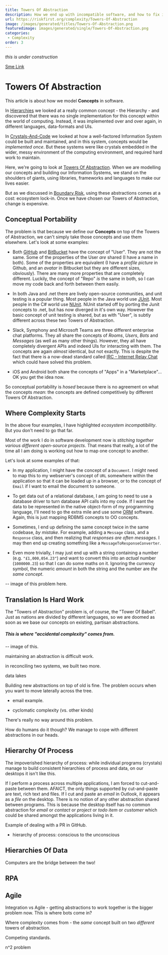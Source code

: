 ```yaml
---
title: Towers Of Abstraction
description: How we end up with incompatible software, and how to fix it.
url: https://riskfirst.org/complexity/Towers-Of-Abstraction
image: /images/generated/titles/Towers-Of-Abstraction.png
featuredimage: images/generated/single/Towers-Of-Abstraction.png
categories:
 - Complexity
order: 3
---
```


_this is under construction_

[Sme Link](/Glosssary.md)


# Towers Of Abstraction


This article is about how we model **Concepts** in software.

In [Hierarchies](Hierarchies.md) we looked at a really common concept - the Hierarchy - and discovered that there was no single implementation for this concept within the world of computing.  Instead, it was implemented over and over again, in different languages, data-formats and UIs.

In [Crystals-And-Code](Crystals-And-Code.md) we looked at how a well-factored Information System could be built and maintained, and in this system, concepts would be _implemented once_.  But these systems were like crystals embedded in the wider, messy environment of the computing environment, and required hard work to maintain.

Here, we're going to look at [Towers Of Abstraction](Towers-Of-Abstraction.md).  When we are modelling our concepts and building our Information Systems, we stand on the shoulders of giants, using libraries, frameworks and languages to make our lives easier.

But as we discussed in [Boundary Risk](/Boundary-Risk.md), using these abstractions comes at a cost:  ecosystem lock-in.  Once we have chosen our Towers of Abstraction, change is expensive.    

## Conceptual Portability

The problem is that because we define our **Concepts** on top of the Towers of Abstraction, we can't simply take those concepts and use them elsewhere.  Let's look at some examples:

 - Both [GitHub]() and [BitBucket]() have the concept of "User".  They are not the same.  Some of the properties of the User _are_ shared (I have a name in both).  Some of the properties are equivalent (I have a _profile picture_ in Github, and an _avatar_ in Bitbucket but they are different sizes, obviously). There are many more properties that are completely different.  Luckily, the concept of "Repo" _is_ the same in both, so I can move my code back and forth between them easily.
 
 - In both Java and .net there are lively open-source communities, and unit testing is a popular thing.  Most people in the Java world use [JUnit]().  Most people in the C# world use [NUnit]().  NUnit started off by porting the Junit concepts to .net, but has now diverged in it's own way.  However the basic concept of unit testing is shared, but as with "User", is subtly different across these two Towers of Abstraction.  
 
 - Slack, Symphony and Microsoft Teams are three different enterprise chat platforms.  They all share the concepts of _Rooms_, _Users_, _Bots_ and _Messages_ (as well as many other things).  However, they all have completely divergent APIs and indeed UIs for interacting with them.  The concepts are again _almost_ identical, but not exactly.  This is despite the fact that there is a now-dead standard called [IRC - Internet Relay Chat]() which could have solved this problem.
 
 - iOS and Android both share the concepts of "Apps" in a "Marketplace"... OK you get the idea now.
 
So conceptual portability is _hosed_ because there is no agreement on what the concepts _mean_:  the concepts are defined competitively by different Towers Of Abstraction. 
 
## Where Complexity Starts

In the above four examples, I have highlighted _ecosystem incompatibility_.  But you don't need to go that far.  

Most of the work I do in software development now is _stitching together various different open-source projects_.   That means that really, a lot of the time all I am doing is working out how to map one concept to another.  

Let's look at some examples of that:

- In my application, I might have the concept of a `Document`.  I might need to map this to my webserver's concept of `URL` somewhere within the application so that it can be loaded up in a browser, or to the concept of `Email` if I want to email the document to someone.

- To get data out of a relational database, I am going to need to use a database driver to turn database API calls into my code.  If I want the data to be represented in the native object-form of my programming language, I'll need to go the extra mile and use some [ORM]() software.  Again, this is just mapping RDBMS concepts to OO concepts.

- Sometimes, I end up defining the same concept twice in the same codebase, _by mistake_.  For example, adding a `Message` class, and a `Response` class, and then realizing that _responses are often messages_.  I may then end up creating something like a `MessageToResponseConverter`.  

- Even more trivially, I may just end up with a string containing a number  (e.g. `"£1,000,054.23"`) and want to convert this into an _actual_ number (`1000000.23`)  so that I can do some maths on it.  Ignoring the currency symbol, the numeric _amount_ in both the string and the number are _the same concept_.

-- image of this problem here.

## Translation Is Hard Work

The "Towers of Abstraction" problem is, of course, the "Tower Of Babel".  Just as nations are divided by different languages, so we are doomed as soon as we base our concepts on existing, partisan abstractions.



##### This is where "accidental complexity" comes from.

-- image of this.



maintaining an abstraction is difficult work.

in reconciling two systems, we built two more.



data lakes


Building new abstractions on top of old is fine. The problem occurs when you want to move laterally across the 
tree.

- email example.

- cyclomatic complexity (vs. other kinds)


There's really no way around this problem.

How do humans do it though?  We manage to cope with different abstractions in our heads.

## Hierarchy Of Process

The impoverished hierarchy of process:  while individual programs (crystals) manage to build consistent hierarchies of process and data, on our desktops it isn't like this.  

If I perform a process across multiple applications, I am forced to cut-and-paste between them.  AFAICT, the only things supported by cut-and-paste are text, rich text and files.  If I cut and paste an _email_ in Outlook, it appears as a _file_ on the desktop.  There is no notion of any other abstraction shared between programs.  This is because the desktop itself has no common abstraction for _email_ or _contact_ or _project_ or _todo item_ or _customer_ which could be shared amongst the applications living in it.

Example of dealing with a PR in GitHub.

- hierarchy of process:  conscious to the unconscious

## Hierarchies Of Data





Computers are the bridge between the two!



## RPA







## Agile

Integration vs Agile - getting abstractions to work together is the bigger problem now.   This is where bots come in? 

Where complexity comes from - the _same_ concept built on two _different_ towers of abstraction.

Competing standards.

n^2 problem

